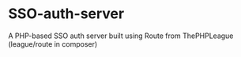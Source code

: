 # SSO-auth-server
A PHP-based SSO auth server built using Route from ThePHPLeague (league/route in composer)
